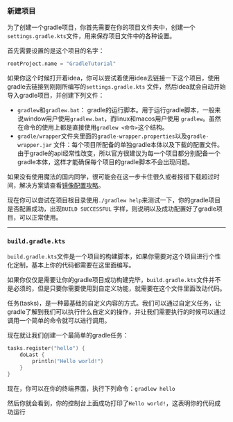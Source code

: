 ### 新建项目

为了创建一个gradle项目，你首先需要在你的项目文件夹中，创建一个`settings.gradle.kts`文件，用来保存项目文件中的各种设置。

首先需要设置的是这个项目的名字：

```kotlin
rootProject.name = "GradleTutorial"
```

如果你这个时候打开着idea，你可以尝试着使用idea去链接一下这个项目，使用gradle去链接到刚刚所编写的`settings.gradle.kts`
文件，然后idea就会自动开始导入gradle项目，并创建下列文件：

- `gradlew`和`gradlew.bat`： gradle的运行脚本。用于运行gradle脚本，一般来说window用户使用`gradlew.bat`，而linux和macos用户使用
  `gradlew`。虽然在命令的使用上都是直接使用`gradlew <命令>`这个结构。
- `gradle/wrapper`文件夹里面的`gradle-wrapper.properties`以及`gradle-wrapper.jar`
  文件：每个项目所配备的单独gradle本体以及下载的配置文件。由于gradle的api经常性改变，所以官方很建议为每一个项目都分别配备一个gradle本体，这样才能确保每个项目的gradle脚本不会出现问题。

>
如果没有使用魔法的国内同学，很可能会在这一步卡住很久或者报错下载超过时间，解决方案请查看[镜像配置攻略](02-配置国内镜像.md)。

现在你可以尝试在项目根目录使用`./gradlew help`来测试一下，你的gradle项目是否配置成功，出现`BUILD SUCCESSFUL`
字样，则说明以及成功配置好了gradle项目，可以正常使用。

---

### `build.gradle.kts`

`build.gradle.kts`文件是一个项目的构建脚本，如果你需要对这个项目进行个性化定制，基本上你的代码都需要在这里面编写。

如果你仅仅是需要让你的gradle项目成功构建完毕，`build.gradle.kts`文件并不是必须的，但是只要你需要使用到自定义功能，就需要在这个文件里面改动代码。

任务(tasks)，是一种最基础的自定义内容的方式。我们可以通过自定义任务，让gradle了解到我们可以执行什么自定义的操作，并让我们需要执行的时候可以通过调用一个简单的命令就可以进行调用。

现在就让我们创建一个最简单的gradle任务：

```kotlin
tasks.register("hello") {
    doLast {
        println("Hello world!")
    }
}
```

现在，你可以在你的终端界面，执行下列命令：`gradlew hello`

然后你就会看到，你的控制台上面成功打印了`Hello world!`，这表明你的代码成功运行